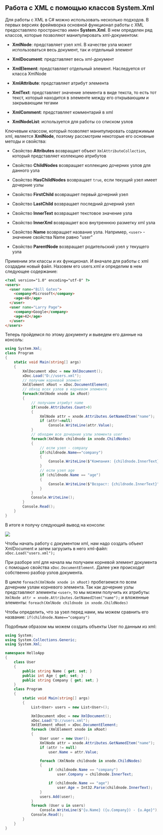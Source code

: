 ## Работа с XML с помощью классов System.Xml

Для работы с XML в C# можно использовать несколько подходов. В первых версиях фреймворка основной функционал работы с XML предоставляло пространство 
имен **System.Xml**. В нем определен ряд классов, которые позволяют манипулировать xml-документом:

- **XmlNode**: представляет узел xml. В качестве узла может использоваться весь документ, так и отдельный элемент

- **XmlDocument**: представляет весь xml-документ

- **XmlElement**: представляет отдельный элемент. Наследуется от класса XmlNode

- **XmlAttribute**: представляет атрибут элемента

- **XmlText**: представляет значение элемента в виде текста, то есть тот текст, который находится в элементе между его открывающим и закрывающим тегами

- **XmlComment**: представляет комментарий в xml

- **XmlNodeList**: используется для работы со списком узлов

Ключевым классом, который позволяет манипулировать содержимым xml, является **XmlNode**, поэтому рассмотрим некоторые его основные 
методы и свойства:

- Свойство **Attributes** возвращает объект `XmlAttributeCollection`, который представляет коллекцию атрибутов

- Свойство **ChildNodes** возвращает коллекцию дочерних узлов для данного узла

- Свойство **HasChildNodes** возвращает `true`, если текущий узел имеет дочерние узлы

- Свойство **FirstChild** возвращает первый дочерний узел 

- Свойство **LastChild** возвращает последний дочерний узел 

- Свойство **InnerText** возвращает текстовое значение узла

- Свойство **InnerXml** возвращает всю внутреннюю разметку xml узла

- Свойство **Name** возвращает название узла. Например, `<user>` - значение свойства Name равно "user"

- Свойство **ParentNode** возвращает родительский узел у текущего узла

Применим эти классы и их функционал. И вначале для работы с xml создадим новый файл. Назовем его users.xml и определим в нем следующее содержание:

```html
<?xml version="1.0" encoding="utf-8" ?>
<users>
  <user name="Bill Gates">
    <company>Microsoft</company>
    <age>48</age>
  </user>
  <user name="Larry Page">
    <company>Google</company>
    <age>42</age>
  </user>
</users>
```

Теперь пройдемся по этому документу и выведем его данные на консоль:

```cs
using System.Xml;
class Program
{
    static void Main(string[] args)
    {
        XmlDocument xDoc = new XmlDocument();
        xDoc.Load("D://users.xml");
        // получим корневой элемент
        XmlElement xRoot = xDoc.DocumentElement;
		// обход всех узлов в корневом элементе
        foreach(XmlNode xnode in xRoot)
        {
			// получаем атрибут name
            if(xnode.Attributes.Count>0)
            {
                XmlNode attr = xnode.Attributes.GetNamedItem("name");
                if (attr!=null)
                    Console.WriteLine(attr.Value);
            }
			// обходим все дочерние узлы элемента user
            foreach(XmlNode childnode in xnode.ChildNodes)
            {
				// если узел - company
                if(childnode.Name=="company")
                {
                    Console.WriteLine($"Компания: {childnode.InnerText}");
				}
                // если узел age
                if (childnode.Name == "age")
                {
					Console.WriteLine($"Возраст: {childnode.InnerText}");
                }
            }
            Console.WriteLine();
        }
		Console.Read();
    }
}
```

В итоге я получу следующий вывод на консоли:

![](https://metanit.com/web/javascript/./pics/16.1.png)

Чтобы начать работу с документом xml, нам надо создать объект XmlDocument и затем загрузить в него xml-файл: `xDoc.Load("users.xml");`

При разборе xml для начала мы получаем корневой элемент документа с помощью свойства `xDoc.DocumentElement`. Далее уже происходит собственно разбор 
узлов документа.

В цикле `foreach(XmlNode xnode in xRoot)` пробегаемся по всем дочерним узлам корневого элемента. Так как дочерние узлы представляют элементы 
`<user>`, то мы можем получить их атрибуты: `XmlNode attr = xnode.Attributes.GetNamedItem("name");` и вложенные элементы: `foreach(XmlNode childnode in xnode.ChildNodes)`

Чтобы определить, что за узел перед нами, мы можем сравнить его название: `if(childnode.Name=="company")`

Подобным образом мы можем создать объекты User по данным из xml:

```cs
using System;
using System.Collections.Generic;
using System.Xml;

namespace HelloApp
{
    class User
    {
        public string Name { get; set; }
        public int Age { get; set; }
        public string Company { get; set; }
    }
    class Program
    {
        static void Main(string[] args)
        {
            List<User> users = new List<User>();

            XmlDocument xDoc = new XmlDocument();
            xDoc.Load("D://users.xml");
            XmlElement xRoot = xDoc.DocumentElement;
            foreach (XmlElement xnode in xRoot)
            {
                User user = new User();
                XmlNode attr = xnode.Attributes.GetNamedItem("name");
                if (attr != null)
                    user.Name = attr.Value;

                foreach (XmlNode childnode in xnode.ChildNodes)
                {
                    if (childnode.Name == "company")
                        user.Company = childnode.InnerText;

                    if (childnode.Name == "age")
                        user.Age = Int32.Parse(childnode.InnerText);
                }
                users.Add(user);
            }
            foreach (User u in users)
                Console.WriteLine($"{u.Name} ({u.Company}) - {u.Age}");
            Console.Read();
        }
    }
}
```

